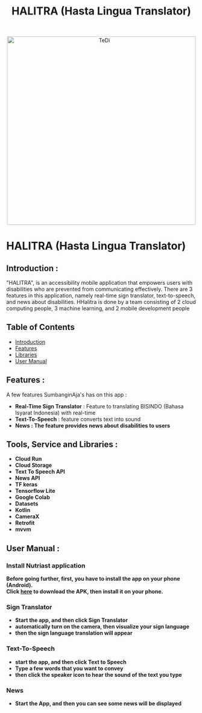 <h1 align="center"> HALITRA (Hasta Lingua Translator) </h1> <br>
<p align="center">
  <a href="https://user-images.githubusercontent.com/36506828/208969534-2c0a1d21-f1a6-4241-98e0-76bd39899885.png">
    <img alt="TeDi" title="TeDi" src="https://user-images.githubusercontent.com/36506828/208969534-2c0a1d21-f1a6-4241-98e0-76bd39899885.png" width="500">
  </a>
</p>

# HALITRA (Hasta Lingua Translator)

## <a name="introduction"></a> Introduction :
"HALITRA", is an accessibility mobile application that empowers users with disabilities who are prevented from communicating effectively. There are 3 features in this application, namely real-time sign translator, text-to-speech, and news about disabilities. HHalitra is done by a team consisting of 2 cloud computing people, 3 machine learning, and 2 mobile development people

## Table of Contents

- [Introduction](#introduction)
- [Features](#features)
- [Libraries](#libraries)
- [User Manual](#user-manual)

## <a name="features"></a> Features :
A few features SumbanginAja's has on this app :

* <b>Real-Time Sign Translator</b> : Feature to translating BISINDO (Bahasa Isyarat Indonesia) with real-time
* <b>Text-To-Speech</b> : feature converts text into sound
* <b>News<b> : The feature provides news about disabilities to users 


## <a name="libraries"></a> Tools, Service and Libraries :
  - <b>Cloud Run</b>
  - <b>Cloud Storage</b>
  - <b>Text To Speech API</b>
  - <b>News API</b>
  - <b>TF keras</b>
  - <b>Tensorflow Lite</b>
  - <b>Google Colab</b>
  - <b>Datasets</b>
  - <b>Kotlin</b>
  - <b>CameraX</b>
  - <b>Retrofit</b>
  - <b>mvvm</b>

## <a name="user-manual"></a> User Manual :

### Install Nutriast application
Before going further, first, you have to install the app on your phone (Android). <br />
Click [here](https://drive.google.com/file/d/1rM5bN0cKS3Us0hZ_pkI7Y_1EF-Ka6WO7/view?usp=sharing) to download the APK, then install it on your phone. 

### Sign Translator
- Start the app, and then click Sign Translator
- automatically turn on the camera, then visualize your sign language
- then the sign language translation will appear

### Text-To-Speech
- start the app, and then click Text to Speech
- Type a few words that you want to convey
- then click the speaker icon to hear the sound of the text you type

### News
- Start the App, and then you can see some news will be displayed

